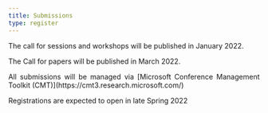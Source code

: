 ```yaml
---
title: Submissions
type: register
---
```

<table>
<tr>
  <p align="justify"> The call for sessions and workshops will be published in January 2022.</p>
</tr>
<tr>
  <p align="justify"> The Call for papers will be published in March 2022.
</tr>
<tr>
  <p align="justify"> All submissions will be managed via [Microsoft Conference Management Toolkit (CMT)](https://cmt3.research.microsoft.com/)
</tr>
<tr>
  <p align="justify">Registrations are expected to open in late Spring 2022
</tr>
</table>
